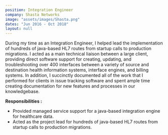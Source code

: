 ```yaml
---
position: Integration Engineer
company: Shasta Networks
image: "assets/images/Shasta.png"
dates: "Jun 2016 - Oct 2018"
layout: null
---
```

<p>
During my time as an Integration Engineer, I helped lead the implementation of hundreds of java-based HL7 routes from startup calls to production migrations. 
I acted as a main technical liaison between a large client, providing direct software support for creating, updating, and troubleshooting over 400 interfaces 
between a variety of source and destination health information systems, interface engines, and billing systems. In addition, I succinctly documented all of 
the work that I performed for clients in issue tracking software and spent ample time creating documentation for new features and processes in our knowledgebase.
</p>
<b>Responsibilities :</b>
<ul class="work-responsibility">
    <li><i class="fa fa-circle"></i>Provided managed service support for a java-based integration engine for healthcare data.</li>
    <li><i class="fa fa-circle"></i>Acted as the project lead for hundreds of java-based HL7 routes from startup calls to production migrations.</li>
</ul>